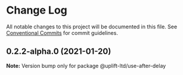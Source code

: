# Change Log

All notable changes to this project will be documented in this file.
See [Conventional Commits](https://conventionalcommits.org) for commit guidelines.

## 0.2.2-alpha.0 (2021-01-20)

**Note:** Version bump only for package @uplift-ltd/use-after-delay

